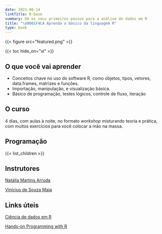 ```yaml
---
date: 2021-06-14
linkTitle: R-base
summary: Dê os seus primeiros passos para a análise de dados em R
title: "\U0001F4CA Aprenda o básico da linguagem R"
type: book
---
```


{{< figure src="featured.png" >}}

{{< toc hide_on="xl" >}}

## O que você vai aprender

- Conceitos chave no uso do software R, como objetos, tipos, vetores, data.frames, matrizes e funções.
- Importação, manipulação, e visualização básica.
- Básico de programação, testes lógicos, controle de fluxo, iteração

## O curso

4 dias, com aulas à noite, no formato *workshop* misturando teoria e prática, com muitos exercícios para você colocar a mão na massa.

## Programação

{{< list_children >}}

## Instrutores

[Natália Martins Arruda](https://github.com/ArrudaNatalia)

[Vinícius de Souza Maia](https://github.com/zlkrvsm/)

## Links úteis

[Ciência de dados em R](https://livro.curso-r.com/index.html)

[Hands-on Programming with R](https://rstudio-education.github.io/hopr/)
